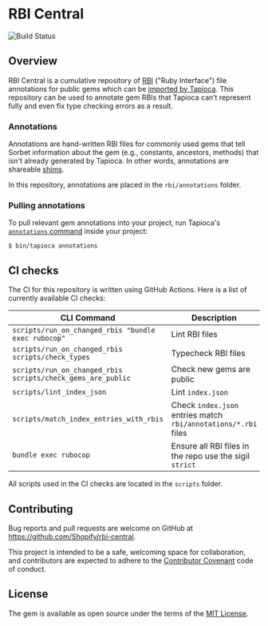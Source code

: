 # RBI Central

![Build Status](https://github.com/Shopify/rbi-central/workflows/CI/badge.svg)

## Overview

RBI Central is a cumulative repository of [RBI](https://sorbet.org/docs/rbi) ("Ruby Interface") file annotations for public gems which can be [imported by Tapioca](https://github.com/Shopify/tapioca#pulling-rbi-annotations-from-remote-sources). This repository can be used to annotate gem RBIs that Tapioca can’t represent fully and even fix type checking errors as a result.

### Annotations

Annotations are hand-written RBI files for commonly used gems that tell Sorbet information about the gem (e.g., constants, ancestors, methods) that isn't already generated by Tapioca. In other words, annotations are shareable [shims](https://github.com/Shopify/tapioca#manually-writing-rbi-definitions-shims).

In this repository, annotations are placed in the `rbi/annotations` folder.

### Pulling annotations

To pull relevant gem annotations into your project, run Tapioca's [`annotations` command](https://github.com/Shopify/tapioca#pulling-rbi-annotations-from-remote-sources) inside your project:
```
$ bin/tapioca annotations
```

## CI checks

The CI for this repository is written using GitHub Actions. Here is a list of currently available CI checks:

| CLI Command                                                 | Description                                                    |
| ----------------------------------------------------------- | -------------------------------------------------------------- |
| `scripts/run_on_changed_rbis "bundle exec rubocop"`         | Lint RBI files                                                 |
| `scripts/run_on_changed_rbis scripts/check_types`           | Typecheck RBI files                                            |
| `scripts/run_on_changed_rbis scripts/check_gems_are_public` | Check new gems are public                                      |
| `scripts/lint_index_json`                                   | Lint `index.json`                                              |
| `scripts/match_index_entries_with_rbis`                     | Check `index.json` entries match `rbi/annotations/*.rbi` files |
| `bundle exec rubocop`                                       | Ensure all RBI files in the repo use the sigil `strict`        |

All scripts used in the CI checks are located in the `scripts` folder.

## Contributing

Bug reports and pull requests are welcome on GitHub at https://github.com/Shopify/rbi-central.

This project is intended to be a safe, welcoming space for collaboration, and contributors are expected to adhere to the [Contributor Covenant](https://github.com/Shopify/rbi-central/blob/main/CODE_OF_CONDUCT.md) code of conduct.

## License

The gem is available as open source under the terms of the
[MIT License](https://github.com/Shopify/rbi-central/blob/main/LICENSE.txt).
